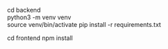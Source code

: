 cd backend  
 python3 -m venv venv  
source venv/bin/activate
pip install -r requirements.txt

cd frontend
npm install
